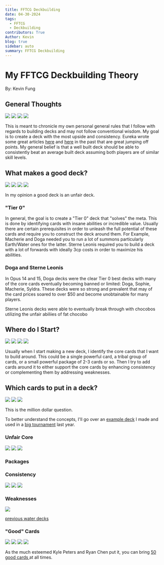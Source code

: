 ```yaml
---
title: FFTCG Deckbuilding 
date: 04-30-2024
tags: 
  - FFTCG
  - Deckbuilding
contributors: True
Author: Kevin
blog: true
sidebar: auto
summary: FFTCG Deckbuilding 
---
```

<TagLinks />
<!-- http://localhost:8080/blog/2024-04-30_DeckbuildingTheory.html -->

# My FFTCG Deckbuilding Theory
By: Kevin Fung

## General Thoughts
<img src="https://storage.googleapis.com/ffdecks-card-images/13-103L_eg.jpg" style="max-width:20%; height:auto;">
<img src="https://storage.googleapis.com/ffdecks-card-images/183.jpg" style="max-width:20%; height:auto;">
<img src="https://storage.googleapis.com/ffdecks-card-images/16-129L_eg.jpg" style="max-width:20%; height:auto;">
<img src="https://storage.googleapis.com/ffdecks-card-images/19-105H_eg.jpg" style="max-width:20%; height:auto;">

This is meant to chronicle my own personal general rules that I follow with regards to building decks and may not follow conventional wisdom. My goal is to create a deck with the most upside and consistency. Eureka wrote some great articles <a href="https://fftcgcrystarium.com/musings/the-golden-rule-of-fftcg-is-dead/">here</a> and <a href="https://fftcgcrystarium.com/musings/brief-introduction-to-the-japanese-playstyle-and-mentality/">here</a> in the past that are great jumping off points. My general belief is that a well built deck should be able to consistently beat an average built deck assuming both players are of similar skill levels.

## What makes a good deck?
<img src="https://storage.googleapis.com/ffdecks-card-images/13-120H_eg.jpg" style="max-width:20%; height:auto;">
<img src="https://storage.googleapis.com/ffdecks-card-images/14-116H_eg.jpg" style="max-width:20%; height:auto;">
<img src="https://storage.googleapis.com/ffdecks-card-images/14-118H_eg.jpg" style="max-width:20%; height:auto;">
<img src="https://storage.googleapis.com/ffdecks-card-images-qas/5-067.jpeg" style="max-width:20%; height:auto;">

<br>

In my opinion a good deck is an unfair deck. 

### "Tier 0"
In general, the goal is to create a "Tier 0" deck that "solves" the meta. This is done by identifying cards with insane abilities or incredible value. Usually there are certain prerequisites in order to unleash the full potential of these cards and require you to construct the deck around them. For Example, Macherie and Doga needed you to run a lot of summons particularly Earth/Water ones for the latter. Sterne Leonis required you to build a deck with a lot of forwards with ideally 3cp costs in order to maximize his abilities.

### Doga and Sterne Leonis
In Opus 14 and 15, Doga decks were the clear Tier 0 best decks with many of the core cards eventually becoming banned or limited: Doga, Sophie, Macherie, Syldra. These decks were so strong and prevalent that may of the card prices soared to over $50 and become unobtainable for many players. 

Sterne Leonis decks were able to eventually break through with chocobos utilizing the unfair abiliies of fat chocobo

## Where do I Start?
<img src="https://storage.googleapis.com/ffdecks-card-images/16-126R_eg.jpg" style="max-width:20%; height:auto;">
<img src="https://storage.googleapis.com/ffdecks-card-images/16-080H_eg.jpg" style="max-width:20%; height:auto;">
<img src="https://storage.googleapis.com/ffdecks-card-images/16-065C_eg.jpg" style="max-width:20%; height:auto;">
<img src="https://storage.googleapis.com/ffdecks-card-images/16-099C_eg.jpg" style="max-width:20%; height:auto;">

Usually when I start making a new deck, I identify the core cards that I want to build around. This could be a single powerful card, a tribal group of cards, or a small powerful package of 2-3 cards or so. Then I try to add cards around it to either support the core cards by enhancing consistency or complementing them by addressing weaknesses. 


## Which cards to put in a deck?
<img src="https://storage.googleapis.com/materiahunter-prod.appspot.com/images/cards/Anniversary_Collection_2024/14-102L_NF_FA.jpg" style="max-width:20%; height:auto;">
<img src="https://storage.googleapis.com/materiahunter-prod.appspot.com/images/cards/18/18-086_FA.jpg" style="max-width:20%; height:auto;">
<img src="https://storage.googleapis.com/materiahunter-prod.appspot.com/images/cards/Dissidia_Collection_2023/16-116L_NF_FA.jpg" style="max-width:20%; height:auto;">

This is the million dollar question. 

To better understand the concepts, I'll go over an <a href ="https://ffdecks.com/deck/5608547535552512">example deck</a> I made and used in a <a href ="https://ffdecks.com/tournament/materia-cup-lspb-tx-1-16/5195805473374208">big tournament</a> last year.


### Unfair Core
<img src="https://storage.googleapis.com/ffdecks-card-images/12-097H_eg.jpg" style="max-width:20%; height:auto;">
<img src="https://storage.googleapis.com/materiahunter-prod.appspot.com/images/cards/18/18-100_FA.jpg" style="max-width:20%; height:auto;">
<img src="https://storage.googleapis.com/materiahunter-prod.appspot.com/images/cards/PR/PR-023_1-177.jpg" style="max-width:20%; height:auto;">

### Packages

### Consistency
<img src="https://storage.googleapis.com/ffdecks-card-images-qas/6-108R_eg.jpg" style="max-width:20%; height:auto;">
<img src="https://storage.googleapis.com/ffdecks-card-images/134_548b0479-4fda-42e5-a5b7-61bc09606b82.jpg" style="max-width:20%; height:auto;">
<img src="https://storage.googleapis.com/ffdecks-card-images-qas/4-128.jpg" style="max-width:20%; height:auto;">


### Weaknesses
<img src="https://storage.googleapis.com/ffdecks-card-images/11-140s-eg.jpg" style="max-width:20%; height:auto;">

<a href="https://youtu.be/SaN3ulTqM4w?si=orkvdIfluOa2Vrt5">previous water decks</a>

### "Good" Cards
<img src="https://storage.googleapis.com/ffdecks-card-images-qas/9-114C_eg.jpg" style="max-width:20%; height:auto;">
<img src="https://storage.googleapis.com/ffdecks-card-images/14-113R_eg.jpg" style="max-width:20%; height:auto;">
<img src="https://storage.googleapis.com/ffdecks-card-images/15-118C_eg.jpg" style="max-width:20%; height:auto;">
<img src="https://storage.googleapis.com/ffdecks-card-images/16-117H_eg.jpg" style="max-width:20%; height:auto;">

As the much esteemed Kyle Peters and Ryan Chen put it, you can bring  <a href="https://youtu.be/CSuUGmeLL84?si=UidUzDjYY85fF2Ce&t=2472">50 good cards  </a> at all times. 